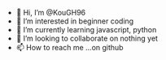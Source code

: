 - 👋 Hi, I’m @KouGH96
- 👀 I’m interested in beginner coding
- 🌱 I’m currently learning javascript, python
- 💞️ I’m looking to collaborate on nothing yet
- 📫 How to reach me ...on github

<!---
KouGH96/KouGH96 is a ✨ special ✨ repository because its `README.md` (this file) appears on your GitHub profile.
You can click the Preview link to take a look at your changes.
--->
